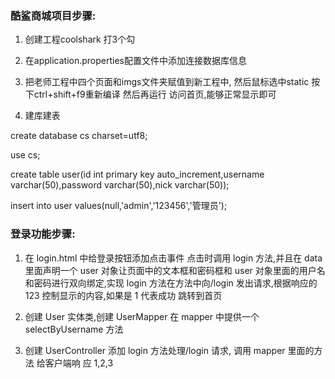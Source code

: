 ### 酷鲨商城项目步骤:

1. 创建工程coolshark  打3个勾  
2. 在application.properties配置文件中添加连接数据库信息
3. 把老师工程中四个页面和imgs文件夹赋值到新工程中, 然后鼠标选中static 按下ctrl+shift+f9重新编译  然后再运行 访问首页,能够正常显示即可

4. 建库建表

create database cs charset=utf8; 

use cs; 

create table user(id int primary key auto_increment,username varchar(50),password  varchar(50),nick varchar(50));

 insert into user values(null,'admin','123456','管理员');

### 登录功能步骤: 

1. 在 login.html 中给登录按钮添加点击事件 点击时调用 login 方法,并且在 data 里面声明一个 user 对象让页面中的文本框和密码框和 user 对象里面的用户名和密码进行双向绑定,实现 login 方法在方法中向/login 发出请求,根据响应的 123 控制显示的内容,如果是 1 代表成功 跳转到首页 

2. 创建 User 实体类,创建 UserMapper 在 mapper 中提供一个 selectByUsername 方法 

3. 创建 UserController 添加 login 方法处理/login 请求, 调用 mapper 里面的方法 给客户端响 应 1,2,3

